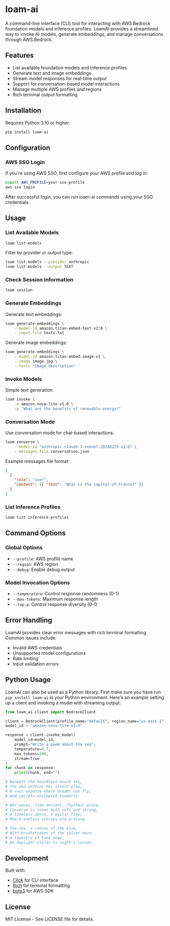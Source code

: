 # loam-ai

A command-line interface (CLI) tool for interacting with AWS Bedrock foundation models and inference profiles. LoamAI provides a streamlined way to invoke AI models, generate embeddings, and manage conversations through AWS Bedrock.

## Features

- List available foundation models and inference profiles
- Generate text and image embeddings
- Stream model responses for real-time output
- Support for conversation-based model interactions
- Manage multiple AWS profiles and regions
- Rich terminal output formatting

## Installation

Requires Python 3.10 or higher.

```bash
pip install loam-ai
```

## Configuration

### AWS SSO Login

If you're using AWS SSO, first configure your AWS profile and log in:

```bash
export AWS_PROFILE=your-sso-profile
aws sso login
```

After successful login, you can run loam-ai commands using your SSO credentials.

## Usage

### List Available Models

```bash
loam list-models
```

Filter by provider or output type:

```bash
loam list-models --provider anthropic
loam list-models --output TEXT
```

### Check Session Information

```bash
loam session
```

### Generate Embeddings

Generate text embeddings:

```bash
loam generate-embeddings \
    --model-id amazon.titan-embed-text-v2:0 \
    --input-file texts.txt
```

Generate image embeddings:

```bash
loam generate-embeddings \
    --model-id amazon.titan-embed-image-v1 \
    --image image.jpg \
    --texts "Image description"
```

### Invoke Models

Simple text generation:

```bash
loam invoke \
    -m amazon.nova-lite-v1:0 \
    -p "What are the benefits of renewable energy?"
```

### Conversation Mode

Use conversation mode for chat-based interactions:

```bash
loam converse \
    --model-id "anthropic.claude-3-sonnet-20240229-v1:0" \
    --messages-file conversation.json
```

Example messages file format:

```json
[
  {
    "role": "user",
    "content": [{ "text": "What is the capital of France?" }]
  }
]
```

### List Inference Profiles

```bash
loam list-inference-profiles
```

## Command Options

### Global Options

- `--profile`: AWS profile name
- `--region`: AWS region
- `--debug`: Enable debug output

### Model Invocation Options

- `--temperature`: Control response randomness (0-1)
- `--max-tokens`: Maximum response length
- `--top-p`: Control response diversity (0-1)

## Error Handling

LoamAI provides clear error messages with rich terminal formatting. Common issues include:

- Invalid AWS credentials
- Unsupported model configurations
- Rate limiting
- Input validation errors

## Python Usage

LoamAI can also be used as a Python library. First make sure you have run `pip install loam-ai` in your Python environment. Here's an example setting up a client and invoking a model with streaming output:

```python
from loam_ai.client import BedrockClient

client = BedrockClient(profile_name="default", region_name="us-east-1")
model_id = "amazon.nova-lite-v1:0"

response = client.invoke_model(
    model_id=model_id,
    prompt="Write a poem about the sea",
    temperature=0.7,
    max_tokens=200,
    stream=True
)
for chunk in response:
    print(chunk, end="")

# Beneath the boundless azure sky,
# The sea unfolds her silent plea,
# A vast expanse where dreams can fly,
# And secrets whispered tenderly.

# Her waves, like ancient, rhythmic prose,
# Converse in tones both soft and strong,
# A timeless dance, a mystic flow,
# Where endless stories are prolong.

# The sea, a canvas of the blue,
# With brushstrokes of the silver moon,
# A tapestry of hues anew,
# As daylight yields to night's cocoon.
```

## Development

Built with:

- [Click](https://click.palletsprojects.com/) for CLI interface
- [Rich](https://rich.readthedocs.io/) for terminal formatting
- [boto3](https://boto3.amazonaws.com/v1/documentation/api/latest/index.html) for AWS SDK

## License

MIT License - See LICENSE file for details.
